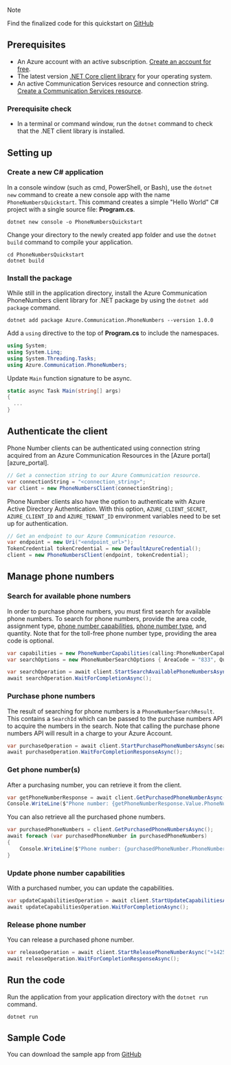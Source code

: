 > [!NOTE]
> Find the finalized code for this quickstart on [GitHub](https://github.com/Azure-Samples/communication-services-dotnet-quickstarts/tree/main/PhoneNumbers)

## Prerequisites

- An Azure account with an active subscription. [Create an account for free](https://azure.microsoft.com/free/?WT.mc_id=A261C142F).
- The latest version [.NET Core client library](https://dotnet.microsoft.com/download/dotnet-core) for your operating system.
- An active Communication Services resource and connection string. [Create a Communication Services resource](../../create-communication-resource.md).

### Prerequisite check

- In a terminal or command window, run the `dotnet` command to check that the .NET client library is installed.

## Setting up

### Create a new C# application

In a console window (such as cmd, PowerShell, or Bash), use the `dotnet new` command to create a new console app with the name `PhoneNumbersQuickstart`. This command creates a simple "Hello World" C# project with a single source file: **Program.cs**.

```console
dotnet new console -o PhoneNumbersQuickstart
```

Change your directory to the newly created app folder and use the `dotnet build` command to compile your application.

```console
cd PhoneNumbersQuickstart
dotnet build
```

### Install the package

While still in the application directory, install the Azure Communication PhoneNumbers client library for .NET package by using the `dotnet add package` command.

```console
dotnet add package Azure.Communication.PhoneNumbers --version 1.0.0
```

Add a `using` directive to the top of **Program.cs** to include the namespaces.

```csharp
using System;
using System.Linq;
using System.Threading.Tasks;
using Azure.Communication.PhoneNumbers;
```

Update `Main` function signature to be async.

```csharp
static async Task Main(string[] args)
{
  ...
}
```

## Authenticate the client

Phone Number clients can be authenticated using connection string acquired from an Azure Communication Resources in the [Azure portal][azure_portal].

```csharp
// Get a connection string to our Azure Communication resource.
var connectionString = "<connection_string>";
var client = new PhoneNumbersClient(connectionString);
```

Phone Number clients also have the option to authenticate with Azure Active Directory Authentication. With this option,
`AZURE_CLIENT_SECRET`, `AZURE_CLIENT_ID` and `AZURE_TENANT_ID` environment variables need to be set up for authentication.

```csharp
// Get an endpoint to our Azure Communication resource.
var endpoint = new Uri("<endpoint_url>");
TokenCredential tokenCredential = new DefaultAzureCredential();
client = new PhoneNumbersClient(endpoint, tokenCredential);
```

## Manage phone numbers

### Search for available phone numbers

In order to purchase phone numbers, you must first search for available phone numbers. To search for phone numbers, provide the area code, assignment type, [phone number capabilities](../../../concepts/telephony-sms/plan-solution.md#phone-number-capabilities-in-azure-communication-services), [phone number type](../../../concepts/telephony-sms/plan-solution.md#phone-number-types-in-azure-communication-services), and quantity. Note that for the toll-free phone number type, providing the area code is optional.

```csharp
var capabilities = new PhoneNumberCapabilities(calling:PhoneNumberCapabilityType.None, sms:PhoneNumberCapabilityType.Outbound);
var searchOptions = new PhoneNumberSearchOptions { AreaCode = "833", Quantity = 1 };

var searchOperation = await client.StartSearchAvailablePhoneNumbersAsync("US", PhoneNumberType.TollFree, PhoneNumberAssignmentType.Application, capabilities, searchOptions);
await searchOperation.WaitForCompletionAsync();
```

### Purchase phone numbers

The result of searching for phone numbers is a `PhoneNumberSearchResult`. This contains a `SearchId` which can be passed to the purchase numbers API to acquire the numbers in the search. Note that calling the purchase phone numbers API will result in a charge to your Azure Account.

```csharp
var purchaseOperation = await client.StartPurchasePhoneNumbersAsync(searchOperation.Value.SearchId);
await purchaseOperation.WaitForCompletionResponseAsync();
```

### Get phone number(s)

After a purchasing number, you can retrieve it from the client.
```csharp
var getPhoneNumberResponse = await client.GetPurchasedPhoneNumberAsync("+14255550123");
Console.WriteLine($"Phone number: {getPhoneNumberResponse.Value.PhoneNumber}, country code: {getPhoneNumberResponse.Value.CountryCode}");
```

You can also retrieve all the purchased phone numbers.
``` csharp
var purchasedPhoneNumbers = client.GetPurchasedPhoneNumbersAsync();
await foreach (var purchasedPhoneNumber in purchasedPhoneNumbers)
{
    Console.WriteLine($"Phone number: {purchasedPhoneNumber.PhoneNumber}, country code: {purchasedPhoneNumber.CountryCode}");
}
```

### Update phone number capabilities

With a purchased number, you can update the capabilities.

````csharp
var updateCapabilitiesOperation = await client.StartUpdateCapabilitiesAsync("+14255550123", calling: PhoneNumberCapabilityType.Outbound, sms: PhoneNumberCapabilityType.InboundOutbound);
await updateCapabilitiesOperation.WaitForCompletionAsync();
````


### Release phone number

You can release a purchased phone number.

````csharp
var releaseOperation = await client.StartReleasePhoneNumberAsync("+14255550123");
await releaseOperation.WaitForCompletionResponseAsync();
````

## Run the code

Run the application from your application directory with the `dotnet run` command.

```console
dotnet run
```

## Sample Code

You can download the sample app from [GitHub](https://github.com/Azure-Samples/communication-services-dotnet-quickstarts/tree/main/PhoneNumbers)
